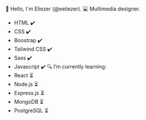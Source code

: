 👋 Hello, I´m Eliezer (@eeliezer).
💻 Multimedia designer.
  - HTML ✔️
  - CSS ✔️
  - Boostrap ✔️
  - Tailwind CSS ✔️
  - Sass ✔️
  - Javascript ✔️
🔍 I’m currently learning:
  - React ⏳
  - Node.js ⏳
  - Express.js ⏳
  - MongoDB ⏳
  - PostgreSQL ⏳
<!---
- 👋 Hi, I’m @eeliezer
- 👀 I’m interested in ...
- 🌱 I’m currently learning ...
- 💞️ I’m looking to collaborate on ...
- 📫 How to reach me ...
--->
<!---
eeliezer/eeliezer is a ✨ special ✨ repository because its `README.md` (this file) appears on your GitHub profile.
You can click the Preview link to take a look at your changes.
--->
